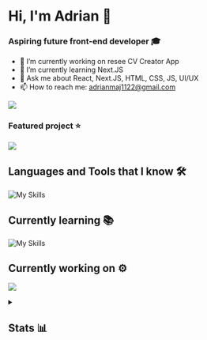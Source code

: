 # Hi, I'm Adrian 👋

### Aspiring future front-end developer 🎓

- 🔭 I’m currently working on resee CV Creator App
- 🌱 I’m currently learning Next.JS
- 💬 Ask me about React, Next.JS, HTML, CSS, JS, UI/UX
- 📫 How to reach me: [adrianmaj1122@gmail.com](mailto:adrianmaj1122@gmail.com)

![](https://komarev.com/ghpvc/?username=adrianmaj&style=for-the-badge)

### Featured project ⭐

<a href="https://github.com/AdrianMaj/PUMPFIT" target="_blank" rel="noopener"><img src="https://github-readme-stats.vercel.app/api/pin/?username=adrianmaj&repo=pumpfit&theme=dark"/></a><br>

## Languages and Tools that I know 🛠

![My Skills](https://skillicons.dev/icons?i=next,react,typescript,prisma,javascript,tailwind,vite,vercel,sass,html,css,vscode,git,figma)

## Currently learning 📚

![My Skills](https://skillicons.dev/icons?i=next)

## Currently working on ⚙️

<a href="https://github.com/AdrianMaj/resee" target="_blank" rel="noopener"><img src="https://github-readme-stats.vercel.app/api/pin/?username=adrianmaj&repo=resee&theme=dark"/></a><br>

<details>
<summary><h2>Stats 📊</h2></summary>

<img src="https://github-readme-stats.vercel.app/api/top-langs?username=adrianmaj&layout=compact&theme=dark"/><br>
<img src="https://github-readme-streak-stats.herokuapp.com/?user=adrianmaj&theme=dark"/><br>
<img src="https://github-readme-stats.vercel.app/api?username=adrianmaj&show_icons=true&locale=en&theme=dark"/>
</details>
